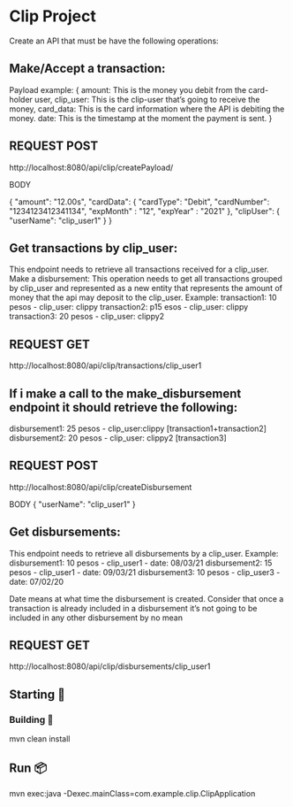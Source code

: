 # Clip Project

Create an API that must be have the following operations:

## Make/Accept a transaction:
Payload example:
{
amount: This is the money you debit from the card-holder user,
clip_user: This is the clip-user that’s going to receive the money,
card_data: This is the card information where the API is debiting the money.
date: This is the timestamp at the moment the payment is sent.
}

## REQUEST POST
http://localhost:8080/api/clip/createPayload/

BODY

{
  "amount": "12.00s",
  "cardData": {
    "cardType": "Debit",
    "cardNumber": "1234123412341134",
    "expMonth" : "12",
    "expYear" : "2021"
  },
   "clipUser": {
    "userName": "clip_user1"
  }
}


## Get transactions by clip_user:

This endpoint needs to retrieve all transactions received for a clip_user.
Make a disbursement:
This operation needs to get all transactions grouped by clip_user and represented as a new entity that represents the amount of money that the api may deposit to the clip_user.
Example:
transaction1: 10 pesos - clip_user: clippy
transaction2: p15 esos - clip_user: clippy
transaction3: 20 pesos - clip_user: clippy2

## REQUEST GET

http://localhost:8080/api/clip/transactions/clip_user1


## If i make a call to the make_disbursement endpoint it should retrieve the following:
disbursement1: 25 pesos - clip_user:clippy [transaction1+transaction2] 
disbursement2: 20 pesos - clip_user: clippy2 [transaction3]

## REQUEST POST

http://localhost:8080/api/clip/createDisbursement

BODY
{
    "userName": "clip_user1"
  }


## Get disbursements:
This endpoint needs to retrieve all disbursements by a clip_user.
Example:
disbursement1: 10 pesos - clip_user1 - date: 08/03/21 
disbursement2: 15 pesos - clip_user1 - date: 09/03/21
disbursement3: 10 pesos - clip_user3 - date: 07/02/20

Date means at what time the disbursement is created.
Consider that once a transaction is already included in a disbursement it’s not going to be included in any other disbursement by no mean

## REQUEST GET
http://localhost:8080/api/clip/disbursements/clip_user1

## Starting 🚀

### Building 🔧

mvn clean install

## Run 📦

mvn exec:java -Dexec.mainClass=com.example.clip.ClipApplication

